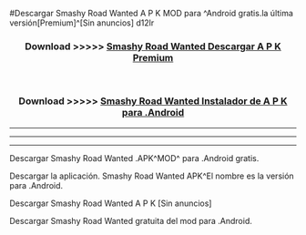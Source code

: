 #Descargar Smashy Road Wanted  A P K MOD para ^Android gratis.la última versión[Premium]^[Sin anuncios] d12lr



<div align="center">
<h3>Download >>>>> <a href="https://es-web.web.app/?es= Smashy Road Wanted ">Smashy Road Wanted  Descargar A P K Premium</a></h3><br>

<h3>Download >>>>> <a href="https://es-web.web.app/?es= Smashy Road Wanted ">Smashy Road Wanted  Instalador de A P K para .Android</a></h3>
</div>


----------------------------------------------------------

----------------------------------------------------------

----------------------------------------------------------

Descargar Smashy Road Wanted  .APK^MOD^ para .Android gratis.

Descargar la aplicación. Smashy Road Wanted  APK^El nombre es la versión para .Android.

Descargar Smashy Road Wanted  A P K [Sin anuncios]

Descargar Smashy Road Wanted  gratuita del mod para .Android.